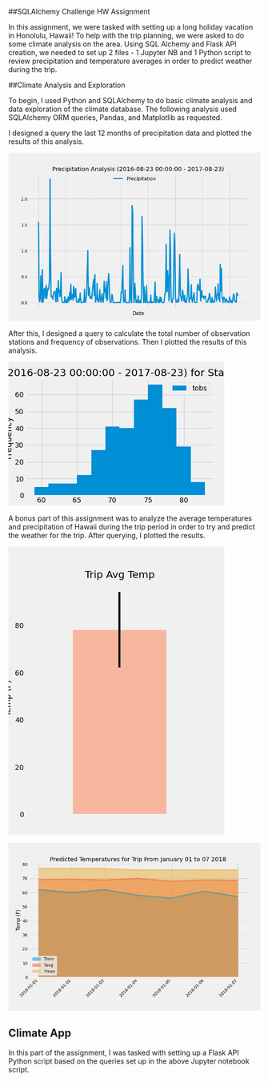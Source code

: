 ##SQLAlchemy Challenge HW Assignment 

In this assignment, we were tasked with setting up a long holiday vacation in Honolulu, Hawaii! To help with the trip planning, we were asked to do some climate analysis on the area. Using SQL Alchemy and Flask API creation, we needed to set up 2 files - 1 Jupyter NB and 1 Python script to review precipitation and temperature averages in order to predict weather during the trip. 


##Climate Analysis and Exploration


To begin, I used Python and SQLAlchemy to do basic climate analysis and data exploration of the climate database. The following analysis used SQLAlchemy ORM queries, Pandas, and Matplotlib as requested. 


I designed a query the last 12 months of precipitation data and plotted the results of this analysis.


![](Images/Precipitation_Analysis.png)


After this, I designed a query to calculate the total number of observation stations and frequency of observations. Then I plotted the results of this analysis.


![](Images/Station_Analysis.png)


A bonus part of this assignment was to analyze the average temperatures and precipitation of Hawaii during the trip period in order to try and predict the weather for the trip. After querying, I plotted the results.

![](Images/TripTempSummary.png)

![](Images/Trip_Temps.png)


## Climate App


In this part of the assignment, I was tasked with setting up a Flask API Python script based on the queries set up in the above Jupyter notebook script.
